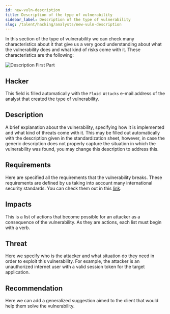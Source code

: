 ```yaml
---
id: new-vuln-description
title: Description of the type of vulnerability
sidebar_label: Description of the type of vulnerability
slug: /talent/hacking/analysts/new-vuln-description
---
```


In this section of the type of vulnerability
we can check many characteristics about it
that give us a very good understanding
about what the vulnerability does
and what kind of risks come with it.
These characteristics are the following:

![Description First Part](https://res.cloudinary.com/fluid-attacks/image/upload/v1669230936/docs/web/vulnerabilities/new-vulnerability-types/new-vuln-description/description_partone.png)

## Hacker

This field is filled automatically
with the `Fluid Attacks` e-mail address
of the analyst that created
the type of vulnerability.

## Description

A brief explanation about the vulnerability,
specifying how it is implemented
and what kind of threats come with it.
This may be filled out automatically
with the description given in the standardization sheet,
however,
in case the generic description
does not properly capture the situation
in which the vulnerability was found,
you may change this description to address this.

## Requirements

Here are specified
all the requirements
that the vulnerability breaks.
These requirements are defined by us
taking into account
many international security standards.
You can check them out
in this [link](/criteria/requirements/).

## Impacts

This is a list of actions
that become possible for an attacker
as a consequence of the vulnerability.
As they are actions,
each list must begin with a verb.

## Threat

Here we specify
who is the attacker
and what situation do they need
in order to exploit this vulnerability.
For example,
the attacker is an unauthorized internet user
with a valid session token
for the target application.

## Recommendation

Here we can add a generalized suggestion
aimed to the client
that would help them
solve the vulnerability.
